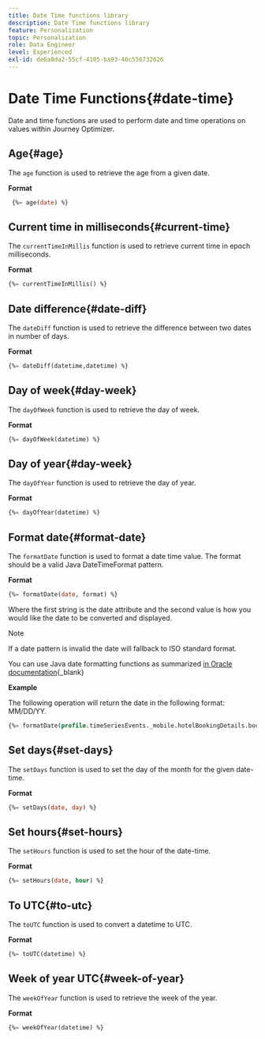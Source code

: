 ```yaml
---
title: Date Time functions library
description: Date Time functions library
feature: Personalization
topic: Personalization
role: Data Engineer
level: Experienced
exl-id: de6a8da2-55cf-4105-ba93-40c556732626
---
```

# Date Time Functions{#date-time}

Date and time functions are used to perform date and time operations on values within Journey Optimizer.

## Age{#age}

The `age` function is used to retrieve the age from a given date.

**Format**

```sql
 {%= age(date) %}
 ```

<!--
**Example**

The following operation gets the value of the identity map for the key `example@example.com`.

```sql
 {%= age(date) %}
```
-->

## Current time in milliseconds{#current-time}

The `currentTimeInMillis` function is used to retrieve current time in epoch milliseconds.

**Format**

```sql
{%= currentTimeInMillis() %}
```

<!--
**Example**

The following operation gets all the keys for the map `identityMap`.

```sql
{%= keys(identityMap) %}
```
-->

## Date difference{#date-diff}

The `dateDiff` function is used to retrieve the difference between two dates in number of days.

**Format**

```sql
{%= dateDiff(datetime,datetime) %}
```

<!--
**Example**

The following operation gets all the values for the map `identityMap`.

```sql
{%= values(identityMap) %}
```
-->


## Day of week{#day-week}

The `dayOfWeek` function is used to retrieve the day of week.

**Format**

```sql
{%= dayOfWeek(datetime) %}
```

<!--
**Example**

The following operation gets all the values for the map `identityMap`.

```sql
{%= values(identityMap) %}
```
-->

## Day of year{#day-week}

The `dayOfYear` function is used to retrieve the day of year.

**Format**

```sql
{%= dayOfYear(datetime) %}
```

<!--
**Example**

The following operation gets all the values for the map `identityMap`.

```sql
{%= values(identityMap) %}
```
-->

## Format date{#format-date}

The `formatDate` function is used to format a date time value. The format should be a valid Java DateTimeFormat pattern.

**Format**

```sql
{%= formatDate(date, format) %}
```
Where the first string is the date attribute and the second value is how you would like the date to be converted and displayed.

>[!NOTE]
>
> If a date pattern is invalid the date will fallback to ISO standard format.
>
> You can use Java date formatting functions as summarized [in Oracle documentation](https://docs.oracle.com/javase/8/docs/api/java/time/format/DateTimeFormatter.html){_blank}

**Example**

The following operation will return the date in the following format: MM/DD/YY.

```sql
{%= formatDate(profile.timeSeriesEvents._mobile.hotelBookingDetails.bookingDate, "MM/DD/YY") %}
```


## Set days{#set-days}

The `setDays` function is used to set the day of the month for the given date-time.

**Format**

```sql
{%= setDays(date, day) %}
```

<!--
**Example**

The following operation gets all the values for the map `identityMap`.

```sql
{%= values(identityMap) %}
```
-->

## Set hours{#set-hours}

The `setHours` function is used to set the hour of the date-time.

**Format**

```sql
{%= setHours(date, hour) %}
```

<!--
**Example**

The following operation gets all the values for the map `identityMap`.

```sql
{%= values(identityMap) %}
```
-->


## To UTC{#to-utc}

The `toUTC` function is used to convert a datetime to UTC.


**Format**

```sql
{%= toUTC(datetime) %}
```

<!--
**Example**

The following operation gets all the values for the map `identityMap`.

```sql
{%= values(identityMap) %}
```
-->


## Week of year UTC{#week-of-year}

The `weekOfYear` function is used to retrieve the week of the year.

**Format**

```sql
{%= weekOfYear(datetime) %}
```

<!--
**Example**

The following operation gets all the values for the map `identityMap`.

```sql
{%= values(identityMap) %}
```
-->